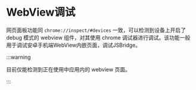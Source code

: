 # WebView调试

网页面板功能同 `chrome://inspect/#devices` 一致，可以检测到设备上开启了 debug 模式的 webview 组件，对其使用 chrome 调试器进行调试。该功能一般用于调试安卓手机端WebView内嵌页面，调试JSBridge。

<CoreVideoPlayer videoSrc="https://ai-1258209752.cos.ap-shanghai.myqcloud.com/blog/TeamhelperDeveloperTools-Webview.mp4" description="TeamhelperDeveloperTools：WebView调试"/>

:::warning

目前仅能检测到正在使用中应用内的 webview 页面。

:::